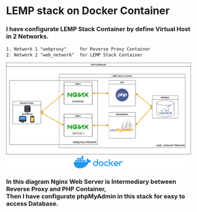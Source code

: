 # LEMP stack on Docker Container
### I have configurate LEMP Stack Container by define Virtual Host in 2 Networks.
    1. Network 1 "webproxy"     for Reverse Proxy Container
    2. Network 2 "web_network"  for LEMP Stack Container

![alt text](./lemp-architect.png)

### In this diagram Nginx Web Server is Intermediary between Reverse Proxy and PHP Container,<br> Then I have configurate phpMyAdmin in this stack for easy to access Database.

